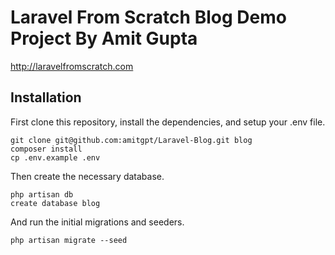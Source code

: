 # Laravel From Scratch Blog Demo Project By Amit Gupta
 
http://laravelfromscratch.com

## Installation

First clone this repository, install the dependencies, and setup your .env file.

```
git clone git@github.com:amitgpt/Laravel-Blog.git blog
composer install
cp .env.example .env
```

Then create the necessary database.

```
php artisan db
create database blog
```

And run the initial migrations and seeders.

```
php artisan migrate --seed
```

